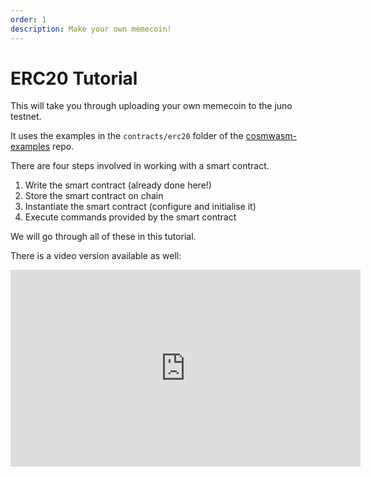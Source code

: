 ```yaml
---
order: 1
description: Make your own memecoin!
---
```


# ERC20 Tutorial

This will take you through uploading your own memecoin to the juno testnet. 

It uses the examples in the `contracts/erc20` folder of the [cosmwasm-examples](https://github.com/CosmWasm/cosmwasm-examples) repo.

There are four steps involved in working with a smart contract.

1. Write the smart contract (already done here!)
2. Store the smart contract on chain
3. Instantiate the smart contract (configure and initialise it)
4. Execute commands provided by the smart contract

We will go through all of these in this tutorial.

There is a video version available as well:

<iframe width="560" height="315" src="https://www.youtube.com/embed/c3DDHobH3Ow" title="YouTube video player" frameborder="0" allow="accelerometer; autoplay; clipboard-write; encrypted-media; gyroscope; picture-in-picture" allowfullscreen></iframe>
